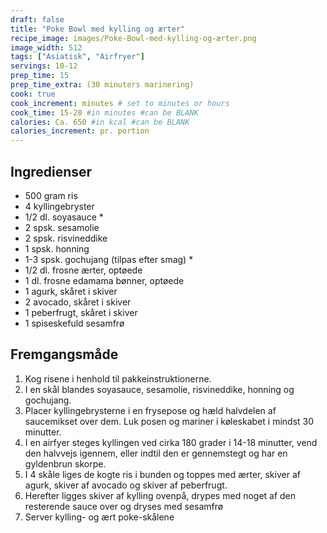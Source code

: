 ```yaml
---
draft: false
title: "Poke Bowl med kylling og ærter"
recipe_image: images/Poke-Bowl-med-kylling-og-ærter.png
image_width: 512
tags: ["Asiatisk", "Airfryer"]
servings: 10-12
prep_time: 15
prep_time_extra: (30 minuters marinering) 
cook: true 
cook_increment: minutes # set to minutes or hours
cook_time: 15-20 #in minutes #can be BLANK
calories: Ca. 650 #in kcal #can be BLANK
calories_increment: pr. portion
---
```


## Ingredienser

- 500 gram ris
- 4 kyllingebryster
- 1/2 dl. soyasauce *
- 2 spsk. sesamolie
- 2 spsk. risvineddike
- 1 spsk. honning
- 1-3 spsk. gochujang (tilpas efter smag) *
- 1/2 dl. frosne ærter, optøede
- 1 dl. frosne edamama bønner, optøede
- 1 agurk, skåret i skiver
- 2 avocado, skåret i skiver
- 1 peberfrugt, skåret i skiver
- 1 spiseskefuld sesamfrø

## Fremgangsmåde

1. Kog risene i henhold til pakkeinstruktionerne.
2. I en skål blandes soyasauce, sesamolie, risvineddike, honning og gochujang.
3. Placer kyllingebrysterne i en frysepose og hæld halvdelen af saucemikset over dem. Luk posen og mariner i køleskabet i mindst 30 minutter.
4. I en airfyer steges kyllingen ved cirka 180 grader i 14-18 minutter, vend den halvvejs igennem, eller indtil den er gennemstegt og har en gyldenbrun skorpe.
5. I 4 skåle liges de kogte ris i bunden og toppes med ærter, skiver af agurk, skiver af avocado og skiver af peberfrugt.
6. Herefter ligges skiver af kylling ovenpå, drypes med noget af den resterende sauce over og dryses med sesamfrø
7. Server kylling- og ært poke-skålene
